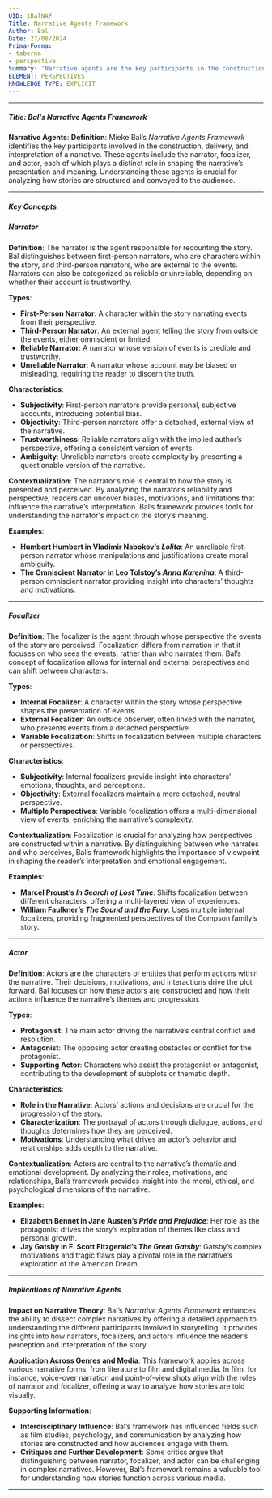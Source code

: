 ```yaml
---
UID: 1BalNAF
Title: Narrative Agents Framework
Author: Bal
Date: 27/08/2024
Prima-Forma:
- taberna
- perspective
Summary: 'Narrative agents are the key participants in the construction and delivery of a narrative: narrator, focalizer, actor.'
ELEMENT: PERSPECTIVES
KNOWLEDGE TYPE: EXPLICIT
---
```

---

##### Title: Bal's Narrative Agents Framework

**Narrative Agents**:
   **Definition**: Mieke Bal’s *Narrative Agents Framework* identifies the key participants involved in the construction, delivery, and interpretation of a narrative. These agents include the narrator, focalizer, and actor, each of which plays a distinct role in shaping the narrative’s presentation and meaning. Understanding these agents is crucial for analyzing how stories are structured and conveyed to the audience.

---

##### Key Concepts

##### Narrator

**Definition**:
   The narrator is the agent responsible for recounting the story. Bal distinguishes between first-person narrators, who are characters within the story, and third-person narrators, who are external to the events. Narrators can also be categorized as reliable or unreliable, depending on whether their account is trustworthy.

**Types**:
   - **First-Person Narrator**: A character within the story narrating events from their perspective.
   - **Third-Person Narrator**: An external agent telling the story from outside the events, either omniscient or limited.
   - **Reliable Narrator**: A narrator whose version of events is credible and trustworthy.
   - **Unreliable Narrator**: A narrator whose account may be biased or misleading, requiring the reader to discern the truth.

**Characteristics**:
   - **Subjectivity**: First-person narrators provide personal, subjective accounts, introducing potential bias.
   - **Objectivity**: Third-person narrators offer a detached, external view of the narrative.
   - **Trustworthiness**: Reliable narrators align with the implied author’s perspective, offering a consistent version of events.
   - **Ambiguity**: Unreliable narrators create complexity by presenting a questionable version of the narrative.

**Contextualization**:
   The narrator’s role is central to how the story is presented and perceived. By analyzing the narrator’s reliability and perspective, readers can uncover biases, motivations, and limitations that influence the narrative’s interpretation. Bal’s framework provides tools for understanding the narrator's impact on the story’s meaning.

**Examples**:
   - **Humbert Humbert in Vladimir Nabokov’s *Lolita***: An unreliable first-person narrator whose manipulations and justifications create moral ambiguity.
   - **The Omniscient Narrator in Leo Tolstoy’s *Anna Karenina***: A third-person omniscient narrator providing insight into characters’ thoughts and motivations.

---

##### Focalizer

**Definition**:
   The focalizer is the agent through whose perspective the events of the story are perceived. Focalization differs from narration in that it focuses on who sees the events, rather than who narrates them. Bal’s concept of focalization allows for internal and external perspectives and can shift between characters.

**Types**:
   - **Internal Focalizer**: A character within the story whose perspective shapes the presentation of events.
   - **External Focalizer**: An outside observer, often linked with the narrator, who presents events from a detached perspective.
   - **Variable Focalization**: Shifts in focalization between multiple characters or perspectives.

**Characteristics**:
   - **Subjectivity**: Internal focalizers provide insight into characters’ emotions, thoughts, and perceptions.
   - **Objectivity**: External focalizers maintain a more detached, neutral perspective.
   - **Multiple Perspectives**: Variable focalization offers a multi-dimensional view of events, enriching the narrative’s complexity.

**Contextualization**:
   Focalization is crucial for analyzing how perspectives are constructed within a narrative. By distinguishing between who narrates and who perceives, Bal’s framework highlights the importance of viewpoint in shaping the reader’s interpretation and emotional engagement.

**Examples**:
   - **Marcel Proust’s *In Search of Lost Time***: Shifts focalization between different characters, offering a multi-layered view of experiences.
   - **William Faulkner’s *The Sound and the Fury***: Uses multiple internal focalizers, providing fragmented perspectives of the Compson family’s story.

---

##### Actor

**Definition**:
   Actors are the characters or entities that perform actions within the narrative. Their decisions, motivations, and interactions drive the plot forward. Bal focuses on how these actors are constructed and how their actions influence the narrative’s themes and progression.

**Types**:
   - **Protagonist**: The main actor driving the narrative’s central conflict and resolution.
   - **Antagonist**: The opposing actor creating obstacles or conflict for the protagonist.
   - **Supporting Actor**: Characters who assist the protagonist or antagonist, contributing to the development of subplots or thematic depth.

**Characteristics**:
   - **Role in the Narrative**: Actors’ actions and decisions are crucial for the progression of the story.
   - **Characterization**: The portrayal of actors through dialogue, actions, and thoughts determines how they are perceived.
   - **Motivations**: Understanding what drives an actor’s behavior and relationships adds depth to the narrative.

**Contextualization**:
   Actors are central to the narrative’s thematic and emotional development. By analyzing their roles, motivations, and relationships, Bal’s framework provides insight into the moral, ethical, and psychological dimensions of the narrative.

**Examples**:
   - **Elizabeth Bennet in Jane Austen’s *Pride and Prejudice***: Her role as the protagonist drives the story’s exploration of themes like class and personal growth.
   - **Jay Gatsby in F. Scott Fitzgerald’s *The Great Gatsby***: Gatsby’s complex motivations and tragic flaws play a pivotal role in the narrative’s exploration of the American Dream.

---

##### Implications of Narrative Agents

**Impact on Narrative Theory**:
   Bal’s *Narrative Agents Framework* enhances the ability to dissect complex narratives by offering a detailed approach to understanding the different participants involved in storytelling. It provides insights into how narrators, focalizers, and actors influence the reader’s perception and interpretation of the story.

**Application Across Genres and Media**:
   This framework applies across various narrative forms, from literature to film and digital media. In film, for instance, voice-over narration and point-of-view shots align with the roles of narrator and focalizer, offering a way to analyze how stories are told visually.

**Supporting Information**:
   - **Interdisciplinary Influence**: Bal’s framework has influenced fields such as film studies, psychology, and communication by analyzing how stories are constructed and how audiences engage with them.
   - **Critiques and Further Development**: Some critics argue that distinguishing between narrator, focalizer, and actor can be challenging in complex narratives. However, Bal’s framework remains a valuable tool for understanding how stories function across various media.

---
